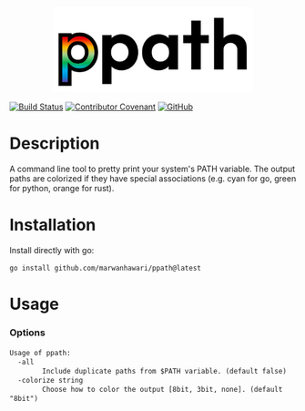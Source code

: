 <p align="center">
  <img width=70% height=auto src="https://github.com/marwanhawari/ppath/raw/main/assets/ppath_logo.png" alt="ppath logo"/>
</p>

[![Build Status](https://github.com/marwanhawari/ppath/actions/workflows/build.yml/badge.svg)](https://github.com/marwanhawari/ppath/actions)
[![Contributor Covenant](https://img.shields.io/badge/Contributor%20Covenant-2.1-4baaaa.svg)](https://github.com/marwanhawari/ppath/blob/main/CODE_OF_CONDUCT.md)
[![GitHub](https://img.shields.io/github/license/marwanhawari/ppath?color=blue)](https://github.com/marwanhawari/ppath/blob/main/LICENSE)

# Description
A command line tool to pretty print your system's PATH variable. The output paths are colorized if they have special associations (e.g. cyan for go, green for python, orange for rust).

# Installation
Install directly with go:
```
go install github.com/marwanhawari/ppath@latest
```

# Usage


### Options
```
Usage of ppath:
  -all
        Include duplicate paths from $PATH variable. (default false)
  -colorize string
        Choose how to color the output [8bit, 3bit, none]. (default "8bit")
```